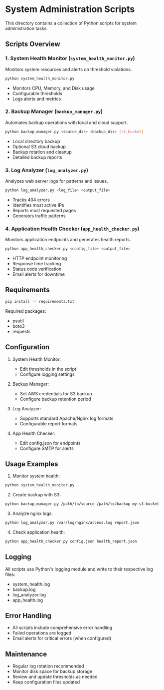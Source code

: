 # System Administration Scripts

This directory contains a collection of Python scripts for system administration tasks.

## Scripts Overview

### 1. System Health Monitor (`system_health_monitor.py`)
Monitors system resources and alerts on threshold violations.
```bash
python system_health_monitor.py
```
- Monitors CPU, Memory, and Disk usage
- Configurable thresholds
- Logs alerts and metrics

### 2. Backup Manager (`backup_manager.py`)
Automates backup operations with local and cloud support.
```bash
python backup_manager.py <source_dir> <backup_dir> [s3_bucket]
```
- Local directory backup
- Optional S3 cloud backup
- Backup rotation and cleanup
- Detailed backup reports

### 3. Log Analyzer (`log_analyzer.py`)
Analyzes web server logs for patterns and issues.
```bash
python log_analyzer.py <log_file> <output_file>
```
- Tracks 404 errors
- Identifies most active IPs
- Reports most requested pages
- Generates traffic patterns

### 4. Application Health Checker (`app_health_checker.py`)
Monitors application endpoints and generates health reports.
```bash
python app_health_checker.py <config_file> <output_file>
```
- HTTP endpoint monitoring
- Response time tracking
- Status code verification
- Email alerts for downtime

## Requirements

```bash
pip install -r requirements.txt
```

Required packages:
- psutil
- boto3
- requests

## Configuration

1. System Health Monitor:
   - Edit thresholds in the script
   - Configure logging settings

2. Backup Manager:
   - Set AWS credentials for S3 backup
   - Configure backup retention period

3. Log Analyzer:
   - Supports standard Apache/Nginx log formats
   - Configurable report formats

4. App Health Checker:
   - Edit config.json for endpoints
   - Configure SMTP for alerts

## Usage Examples

1. Monitor system health:
```bash
python system_health_monitor.py
```

2. Create backup with S3:
```bash
python backup_manager.py /path/to/source /path/to/backup my-s3-bucket
```

3. Analyze nginx logs:
```bash
python log_analyzer.py /var/log/nginx/access.log report.json
```

4. Check application health:
```bash
python app_health_checker.py config.json health_report.json
```

## Logging

All scripts use Python's logging module and write to their respective log files:
- system_health.log
- backup.log
- log_analyzer.log
- app_health.log

## Error Handling

- All scripts include comprehensive error handling
- Failed operations are logged
- Email alerts for critical errors (when configured)

## Maintenance

- Regular log rotation recommended
- Monitor disk space for backup storage
- Review and update thresholds as needed
- Keep configuration files updated